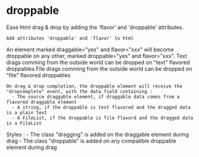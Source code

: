 # droppable
Ease html drag &amp; drop by adding the 'flavor' and 'droppable' attributes.

    Add attributes 'droppable' and 'flavor' to html
 
   An element marked draggable="yes" and flavor="xxx" will become droppable on any other, marked droppable="yes" and flavor="xxx".
   Text drags comming from the outside world can be dropped on "text" flavored droppables
    File drags comming from the outside world can be dropped on "file" flavored droppables
 
    On drag & drop completion, the droppable element will receive the "dropcomplete" event, with the data field containing :
      - The source draggable element, if draggable data comes from a flavored draggable element
      - A string, if the droppable is text flavored and the dragged data is a plain text
      - A FileList, if the droppable is file flavord and the dragged data is a FileList
 
  Styles :
  	  - The class "dragging" is added on the draggable element during drag
      - The class "droppable" is added on any compatible droppable element during drag
